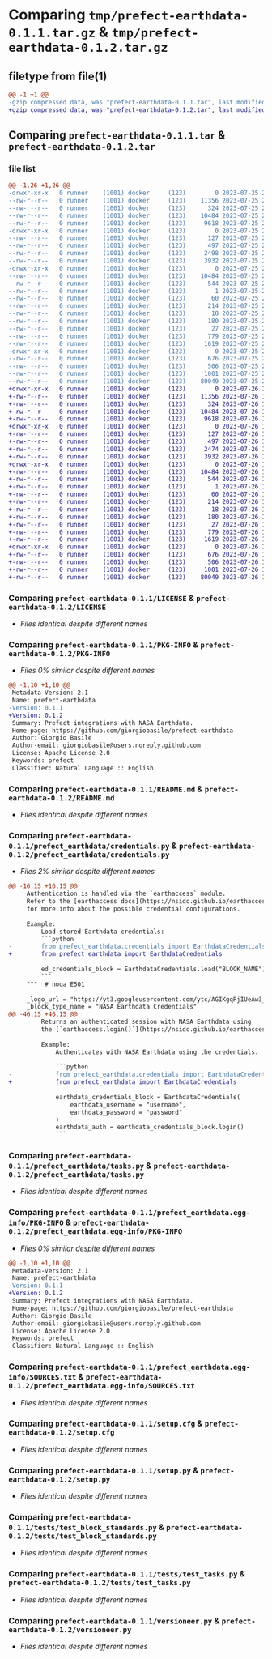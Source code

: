 # Comparing `tmp/prefect-earthdata-0.1.1.tar.gz` & `tmp/prefect-earthdata-0.1.2.tar.gz`

## filetype from file(1)

```diff
@@ -1 +1 @@
-gzip compressed data, was "prefect-earthdata-0.1.1.tar", last modified: Tue Jul 25 21:14:46 2023, max compression
+gzip compressed data, was "prefect-earthdata-0.1.2.tar", last modified: Wed Jul 26 14:53:42 2023, max compression
```

## Comparing `prefect-earthdata-0.1.1.tar` & `prefect-earthdata-0.1.2.tar`

### file list

```diff
@@ -1,26 +1,26 @@
-drwxr-xr-x   0 runner    (1001) docker     (123)        0 2023-07-25 21:14:46.424977 prefect-earthdata-0.1.1/
--rw-r--r--   0 runner    (1001) docker     (123)    11356 2023-07-25 21:13:54.000000 prefect-earthdata-0.1.1/LICENSE
--rw-r--r--   0 runner    (1001) docker     (123)      324 2023-07-25 21:13:54.000000 prefect-earthdata-0.1.1/MANIFEST.in
--rw-r--r--   0 runner    (1001) docker     (123)    10484 2023-07-25 21:14:46.428977 prefect-earthdata-0.1.1/PKG-INFO
--rw-r--r--   0 runner    (1001) docker     (123)     9618 2023-07-25 21:13:54.000000 prefect-earthdata-0.1.1/README.md
-drwxr-xr-x   0 runner    (1001) docker     (123)        0 2023-07-25 21:14:46.428977 prefect-earthdata-0.1.1/prefect_earthdata/
--rw-r--r--   0 runner    (1001) docker     (123)      127 2023-07-25 21:13:54.000000 prefect-earthdata-0.1.1/prefect_earthdata/__init__.py
--rw-r--r--   0 runner    (1001) docker     (123)      497 2023-07-25 21:14:46.428977 prefect-earthdata-0.1.1/prefect_earthdata/_version.py
--rw-r--r--   0 runner    (1001) docker     (123)     2498 2023-07-25 21:13:54.000000 prefect-earthdata-0.1.1/prefect_earthdata/credentials.py
--rw-r--r--   0 runner    (1001) docker     (123)     3932 2023-07-25 21:13:54.000000 prefect-earthdata-0.1.1/prefect_earthdata/tasks.py
-drwxr-xr-x   0 runner    (1001) docker     (123)        0 2023-07-25 21:14:46.424977 prefect-earthdata-0.1.1/prefect_earthdata.egg-info/
--rw-r--r--   0 runner    (1001) docker     (123)    10484 2023-07-25 21:14:46.000000 prefect-earthdata-0.1.1/prefect_earthdata.egg-info/PKG-INFO
--rw-r--r--   0 runner    (1001) docker     (123)      544 2023-07-25 21:14:46.000000 prefect-earthdata-0.1.1/prefect_earthdata.egg-info/SOURCES.txt
--rw-r--r--   0 runner    (1001) docker     (123)        1 2023-07-25 21:14:46.000000 prefect-earthdata-0.1.1/prefect_earthdata.egg-info/dependency_links.txt
--rw-r--r--   0 runner    (1001) docker     (123)       60 2023-07-25 21:14:46.000000 prefect-earthdata-0.1.1/prefect_earthdata.egg-info/entry_points.txt
--rw-r--r--   0 runner    (1001) docker     (123)      214 2023-07-25 21:14:46.000000 prefect-earthdata-0.1.1/prefect_earthdata.egg-info/requires.txt
--rw-r--r--   0 runner    (1001) docker     (123)       18 2023-07-25 21:14:46.000000 prefect-earthdata-0.1.1/prefect_earthdata.egg-info/top_level.txt
--rw-r--r--   0 runner    (1001) docker     (123)      180 2023-07-25 21:13:54.000000 prefect-earthdata-0.1.1/requirements-dev.txt
--rw-r--r--   0 runner    (1001) docker     (123)       27 2023-07-25 21:13:54.000000 prefect-earthdata-0.1.1/requirements.txt
--rw-r--r--   0 runner    (1001) docker     (123)      779 2023-07-25 21:14:46.428977 prefect-earthdata-0.1.1/setup.cfg
--rw-r--r--   0 runner    (1001) docker     (123)     1619 2023-07-25 21:13:54.000000 prefect-earthdata-0.1.1/setup.py
-drwxr-xr-x   0 runner    (1001) docker     (123)        0 2023-07-25 21:14:46.424977 prefect-earthdata-0.1.1/tests/
--rw-r--r--   0 runner    (1001) docker     (123)      676 2023-07-25 21:13:54.000000 prefect-earthdata-0.1.1/tests/test_block_standards.py
--rw-r--r--   0 runner    (1001) docker     (123)      506 2023-07-25 21:13:54.000000 prefect-earthdata-0.1.1/tests/test_credentials.py
--rw-r--r--   0 runner    (1001) docker     (123)     1001 2023-07-25 21:13:54.000000 prefect-earthdata-0.1.1/tests/test_tasks.py
--rw-r--r--   0 runner    (1001) docker     (123)    80049 2023-07-25 21:13:54.000000 prefect-earthdata-0.1.1/versioneer.py
+drwxr-xr-x   0 runner    (1001) docker     (123)        0 2023-07-26 14:53:42.540606 prefect-earthdata-0.1.2/
+-rw-r--r--   0 runner    (1001) docker     (123)    11356 2023-07-26 14:52:42.000000 prefect-earthdata-0.1.2/LICENSE
+-rw-r--r--   0 runner    (1001) docker     (123)      324 2023-07-26 14:52:42.000000 prefect-earthdata-0.1.2/MANIFEST.in
+-rw-r--r--   0 runner    (1001) docker     (123)    10484 2023-07-26 14:53:42.540606 prefect-earthdata-0.1.2/PKG-INFO
+-rw-r--r--   0 runner    (1001) docker     (123)     9618 2023-07-26 14:52:42.000000 prefect-earthdata-0.1.2/README.md
+drwxr-xr-x   0 runner    (1001) docker     (123)        0 2023-07-26 14:53:42.544606 prefect-earthdata-0.1.2/prefect_earthdata/
+-rw-r--r--   0 runner    (1001) docker     (123)      127 2023-07-26 14:52:42.000000 prefect-earthdata-0.1.2/prefect_earthdata/__init__.py
+-rw-r--r--   0 runner    (1001) docker     (123)      497 2023-07-26 14:53:42.544606 prefect-earthdata-0.1.2/prefect_earthdata/_version.py
+-rw-r--r--   0 runner    (1001) docker     (123)     2474 2023-07-26 14:52:42.000000 prefect-earthdata-0.1.2/prefect_earthdata/credentials.py
+-rw-r--r--   0 runner    (1001) docker     (123)     3932 2023-07-26 14:52:42.000000 prefect-earthdata-0.1.2/prefect_earthdata/tasks.py
+drwxr-xr-x   0 runner    (1001) docker     (123)        0 2023-07-26 14:53:42.540606 prefect-earthdata-0.1.2/prefect_earthdata.egg-info/
+-rw-r--r--   0 runner    (1001) docker     (123)    10484 2023-07-26 14:53:42.000000 prefect-earthdata-0.1.2/prefect_earthdata.egg-info/PKG-INFO
+-rw-r--r--   0 runner    (1001) docker     (123)      544 2023-07-26 14:53:42.000000 prefect-earthdata-0.1.2/prefect_earthdata.egg-info/SOURCES.txt
+-rw-r--r--   0 runner    (1001) docker     (123)        1 2023-07-26 14:53:42.000000 prefect-earthdata-0.1.2/prefect_earthdata.egg-info/dependency_links.txt
+-rw-r--r--   0 runner    (1001) docker     (123)       60 2023-07-26 14:53:42.000000 prefect-earthdata-0.1.2/prefect_earthdata.egg-info/entry_points.txt
+-rw-r--r--   0 runner    (1001) docker     (123)      214 2023-07-26 14:53:42.000000 prefect-earthdata-0.1.2/prefect_earthdata.egg-info/requires.txt
+-rw-r--r--   0 runner    (1001) docker     (123)       18 2023-07-26 14:53:42.000000 prefect-earthdata-0.1.2/prefect_earthdata.egg-info/top_level.txt
+-rw-r--r--   0 runner    (1001) docker     (123)      180 2023-07-26 14:52:42.000000 prefect-earthdata-0.1.2/requirements-dev.txt
+-rw-r--r--   0 runner    (1001) docker     (123)       27 2023-07-26 14:52:42.000000 prefect-earthdata-0.1.2/requirements.txt
+-rw-r--r--   0 runner    (1001) docker     (123)      779 2023-07-26 14:53:42.544606 prefect-earthdata-0.1.2/setup.cfg
+-rw-r--r--   0 runner    (1001) docker     (123)     1619 2023-07-26 14:52:42.000000 prefect-earthdata-0.1.2/setup.py
+drwxr-xr-x   0 runner    (1001) docker     (123)        0 2023-07-26 14:53:42.540606 prefect-earthdata-0.1.2/tests/
+-rw-r--r--   0 runner    (1001) docker     (123)      676 2023-07-26 14:52:42.000000 prefect-earthdata-0.1.2/tests/test_block_standards.py
+-rw-r--r--   0 runner    (1001) docker     (123)      506 2023-07-26 14:52:42.000000 prefect-earthdata-0.1.2/tests/test_credentials.py
+-rw-r--r--   0 runner    (1001) docker     (123)     1001 2023-07-26 14:52:42.000000 prefect-earthdata-0.1.2/tests/test_tasks.py
+-rw-r--r--   0 runner    (1001) docker     (123)    80049 2023-07-26 14:52:42.000000 prefect-earthdata-0.1.2/versioneer.py
```

### Comparing `prefect-earthdata-0.1.1/LICENSE` & `prefect-earthdata-0.1.2/LICENSE`

 * *Files identical despite different names*

### Comparing `prefect-earthdata-0.1.1/PKG-INFO` & `prefect-earthdata-0.1.2/PKG-INFO`

 * *Files 0% similar despite different names*

```diff
@@ -1,10 +1,10 @@
 Metadata-Version: 2.1
 Name: prefect-earthdata
-Version: 0.1.1
+Version: 0.1.2
 Summary: Prefect integrations with NASA Earthdata.
 Home-page: https://github.com/giorgiobasile/prefect-earthdata
 Author: Giorgio Basile
 Author-email: giorgiobasile@users.noreply.github.com
 License: Apache License 2.0
 Keywords: prefect
 Classifier: Natural Language :: English
```

### Comparing `prefect-earthdata-0.1.1/README.md` & `prefect-earthdata-0.1.2/README.md`

 * *Files identical despite different names*

### Comparing `prefect-earthdata-0.1.1/prefect_earthdata/credentials.py` & `prefect-earthdata-0.1.2/prefect_earthdata/credentials.py`

 * *Files 2% similar despite different names*

```diff
@@ -16,15 +16,15 @@
     Authentication is handled via the `earthaccess` module.
     Refer to the [earthaccess docs](https://nsidc.github.io/earthaccess/)
     for more info about the possible credential configurations.
 
     Example:
         Load stored Earthdata credentials:
         ```python
-        from prefect_earthdata.credentials import EarthdataCredentials
+        from prefect_earthdata import EarthdataCredentials
 
         ed_credentials_block = EarthdataCredentials.load("BLOCK_NAME")
         ```
     """  # noqa E501
 
     _logo_url = "https://yt3.googleusercontent.com/ytc/AGIKgqPjIUeAw3_hrkHWZgixdwD5jc-hTWweoCA6bJMhUg=s176-c-k-c0x00ffffff-no-rj"  # noqa
     _block_type_name = "NASA Earthdata Credentials"
@@ -46,15 +46,15 @@
         Returns an authenticated session with NASA Earthdata using
         the [`earthaccess.login()`](https://nsidc.github.io/earthaccess/user-reference/api/api/#earthaccess.api.login) function
 
         Example:
             Authenticates with NASA Earthdata using the credentials.
 
             ```python
-            from prefect_earthdata.credentials import EarthdataCredentials
+            from prefect_earthdata import EarthdataCredentials
 
             earthdata_credentials_block = EarthdataCredentials(
                 earthdata_username = "username",
                 earthdata_password = "password"
             )
             earthdata_auth = earthdata_credentials_block.login()
             ```
```

### Comparing `prefect-earthdata-0.1.1/prefect_earthdata/tasks.py` & `prefect-earthdata-0.1.2/prefect_earthdata/tasks.py`

 * *Files identical despite different names*

### Comparing `prefect-earthdata-0.1.1/prefect_earthdata.egg-info/PKG-INFO` & `prefect-earthdata-0.1.2/prefect_earthdata.egg-info/PKG-INFO`

 * *Files 0% similar despite different names*

```diff
@@ -1,10 +1,10 @@
 Metadata-Version: 2.1
 Name: prefect-earthdata
-Version: 0.1.1
+Version: 0.1.2
 Summary: Prefect integrations with NASA Earthdata.
 Home-page: https://github.com/giorgiobasile/prefect-earthdata
 Author: Giorgio Basile
 Author-email: giorgiobasile@users.noreply.github.com
 License: Apache License 2.0
 Keywords: prefect
 Classifier: Natural Language :: English
```

### Comparing `prefect-earthdata-0.1.1/prefect_earthdata.egg-info/SOURCES.txt` & `prefect-earthdata-0.1.2/prefect_earthdata.egg-info/SOURCES.txt`

 * *Files identical despite different names*

### Comparing `prefect-earthdata-0.1.1/setup.cfg` & `prefect-earthdata-0.1.2/setup.cfg`

 * *Files identical despite different names*

### Comparing `prefect-earthdata-0.1.1/setup.py` & `prefect-earthdata-0.1.2/setup.py`

 * *Files identical despite different names*

### Comparing `prefect-earthdata-0.1.1/tests/test_block_standards.py` & `prefect-earthdata-0.1.2/tests/test_block_standards.py`

 * *Files identical despite different names*

### Comparing `prefect-earthdata-0.1.1/tests/test_tasks.py` & `prefect-earthdata-0.1.2/tests/test_tasks.py`

 * *Files identical despite different names*

### Comparing `prefect-earthdata-0.1.1/versioneer.py` & `prefect-earthdata-0.1.2/versioneer.py`

 * *Files identical despite different names*

